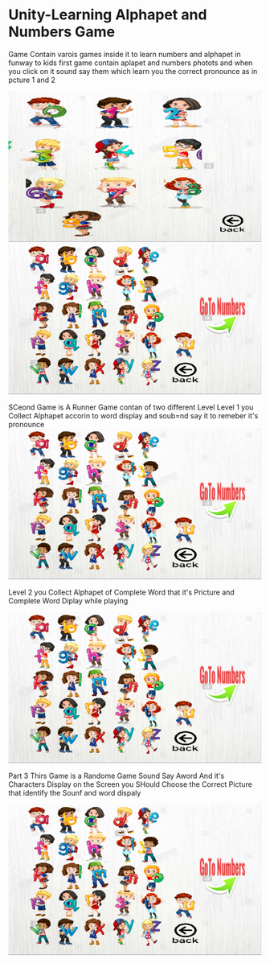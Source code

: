 # Unity-Learning Alphapet and Numbers Game

Game Contain varois games inside it to learn numbers and alphapet in funway to kids 
first game contain aplapet and numbers photots and when you click on it sound 
say them which learn you the correct pronounce as in pcture 1 and 2

<img src="Images/learn nubers.PNG" style="width:700px;height:300px;">


<img src="Images/learn letters.PNG" style="width:700px;height:300px;">


SCeond Game is A Runner Game contan of two different Level 
Level 1 you Collect Alphapet accorin to word display and soub=nd say it to 
remeber it's pronounce
<img src="Images/learn letters.PNG" style="width:700px;height:300px;">


Level 2 you Collect Alphapet of Complete Word that it's Pricture and Complete Word Diplay 
while playing

<img src="Images/learn letters.PNG" style="width:700px;height:300px;">



Part 3 Thirs Game is a Randome Game Sound Say Aword And it's Characters Display on the Screen you SHould Choose
the Correct Picture that identify the Sounf and word dispaly

<img src="Images/learn letters.PNG" style="width:700px;height:300px;">
